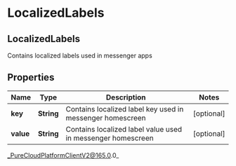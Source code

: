# LocalizedLabels

## LocalizedLabels
Contains localized labels used in messenger apps

## Properties

|Name | Type | Description | Notes|
|------------ | ------------- | ------------- | -------------|
| **key** | **String** | Contains localized label key used in messenger homescreen | [optional] |
| **value** | **String** | Contains localized label value used in messenger homescreen | [optional] |



_PureCloudPlatformClientV2@165.0.0_
